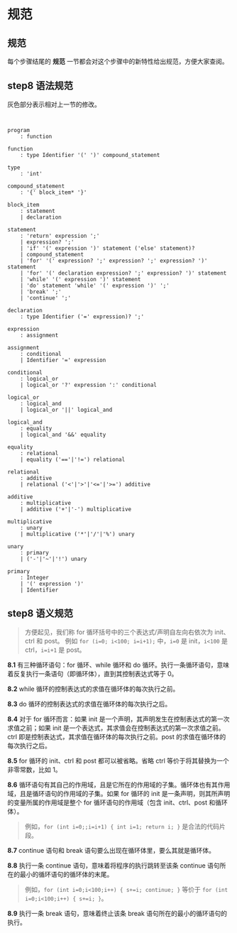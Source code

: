 # 规范

## 规范

每个步骤结尾的 **规范** 一节都会对这个步骤中的新特性给出规范，方便大家查阅。

## step8 语法规范

灰色部分表示相对上一节的修改。

```text


program
    : function

function
    : type Identifier '(' ')' compound_statement

type
    : 'int'

compound_statement
    : '{' block_item* '}'

block_item
    : statement
    | declaration

statement
    : 'return' expression ';'
    | expression? ';'
    | 'if' '(' expression ')' statement ('else' statement)?
    | compound_statement
    | 'for' '(' expression? ';' expression? ';' expression? ')' statement
    | 'for' '(' declaration expression? ';' expression? ')' statement
    | 'while' '(' expression ')' statement
    | 'do' statement 'while' '(' expression ')' ';'
    | 'break' ';'
    | 'continue' ';'

declaration
    : type Identifier ('=' expression)? ';'

expression
    : assignment

assignment
    : conditional
    | Identifier '=' expression

conditional
    : logical_or
    | logical_or '?' expression ':' conditional

logical_or
    : logical_and
    | logical_or '||' logical_and

logical_and
    : equality
    | logical_and '&&' equality

equality
    : relational
    | equality ('=='|'!=') relational

relational
    : additive
    | relational ('<'|'>'|'<='|'>=') additive

additive
    : multiplicative
    | additive ('+'|'-') multiplicative

multiplicative
    : unary
    | multiplicative ('*'|'/'|'%') unary

unary
    : primary
    | ('-'|'~'|'!') unary

primary
    : Integer
    | '(' expression ')'
    | Identifier
```

## step8 语义规范

> 方便起见，我们称 for 循环括号中的三个表达式/声明自左向右依次为 init、ctrl 和 post。 例如 `for (i=0; i<100; i=i+1);` 中，`i=0` 是 init，`i<100` 是 ctrl，`i=i+1` 是 post。

**8.1** 有三种循环语句：for 循环、while 循环和 do 循环。执行一条循环语句，意味着反复执行一条语句（即循环体），直到其控制表达式等于 0。

**8.2** while 循环的控制表达式的求值在循环体的每次执行之前。

**8.3** do 循环的控制表达式的求值在循环体的每次执行之后。

**8.4** 对于 for 循环而言：如果 init 是一个声明，其声明发生在控制表达式的第一次求值之前；如果 init 是一个表达式，其求值会在控制表达式的第一次求值之前。ctrl 即是控制表达式，其求值在循环体的每次执行之前。post 的求值在循环体的每次执行之后。

**8.5** for 循环的 init、ctrl 和 post 都可以被省略。省略 ctrl 等价于将其替换为一个非零常数，比如 1。

**8.6** 循环语句有其自己的作用域，且是它所在的作用域的子集。循环体也有其作用域，且是循环语句的作用域的子集。如果 for 循环的 init 是一条声明，则其所声明的变量所属的作用域是整个 for 循环语句的作用域（包含 init、ctrl、post 和循环体）。

> 例如，`for (int i=0;;i=i+1) { int i=1; return i; }` 是合法的代码片段。

**8.7** continue 语句和 break 语句要么出现在循环体里，要么其就是循环体。

**8.8** 执行一条 continue 语句，意味着将程序的执行跳转至该条 continue 语句所在的最小的循环语句的循环体的末尾。

> 例如，`for (int i=0;i<100;i++) { s+=i; continue; }` 等价于 `for (int i=0;i<100;i++) { s+=i; }`。

**8.9** 执行一条 break 语句，意味着终止该条 break 语句所在的最小的循环语句的执行。

